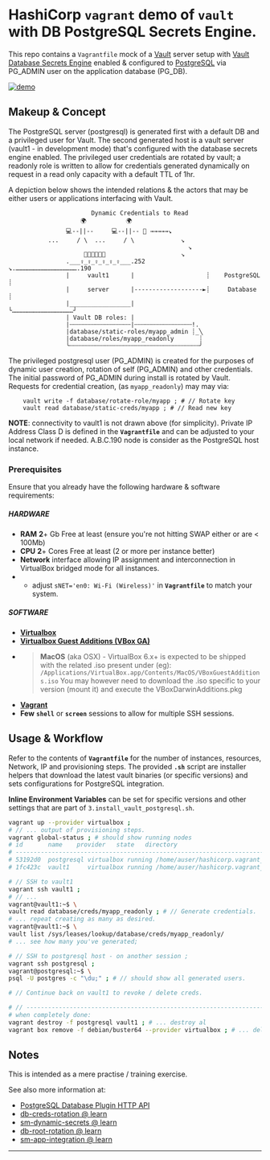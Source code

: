 # HashiCorp `vagrant` demo of **`vault`** with DB PostgreSQL Secrets Engine.
This repo contains a `Vagrantfile` mock of a [Vault](https://www.vaultproject.io/) server setup with [Vault Database Secrets Engine](https://www.vaultproject.io/docs/secrets/databases/) enabled & configured to [PostgreSQL](https://www.vaultproject.io/docs/secrets/databases/postgresql/) via PG_ADMIN user on the application database (PG_DB).

[![demo](https://asciinema.org/a/308019.svg)](https://asciinema.org/a/308019?autoplay=1)


## Makeup & Concept

The PostgreSQL server (postgresql) is generated first with a default DB and a privileged user for Vault.
The second generated host is a vault server (vault1 - in development mode) that's configured with the database secrets engine enabled. The privileged user credentials are rotated by vault; a readonly role is written to allow for credentials generated dynamically on request in a read only capacity with a default TTL of 1hr.


A depiction below shows the intended relations & the actors that may be either users or applications interfacing with Vault.

```
                       Dynamic Credentials to Read
                    🌍           🌍
                💻--||--     💻--||-- 🔑 →→→→→↘ 
           ...     / \  ...     / \             ↘ 
                                                  ↘  
                     🔐🔐🔐🔐🔐🔐                     ↘ 
                .___⇪_⇪_⇪_⇪_⇪_⇪___.252                ↘.…………………………………………….190
                |     vault1      |                    ┊    PostgreSQL   ┊
                |     server      |-------------------►┊     Database    ┊
                |_________________|                    └……………………………………………┘ 
                | Vault DB roles: |
                |┄┄┄┄┄┄┄┄┄┄┄┄┄┄┄┄┄|┄┄┄┄┄┄┄┄┄┄┄┄┄┄┄┄!. 
                |database/static-roles/myapp_admin ┊_╲           
                |database/roles/myapp_readonly       ┊         
                ╰┄┄┄┄┄┄┄┄┄┄┄┄┄┄┄┄┄┄┄┄┄┄┄┄┄┄┄┄┄┄┄┄┄┄┄┄╯
```

The privileged postgresql user (PG_ADMIN) is created for the purposes of dynamic user creation, rotation of self (PG_ADMIN) and other credentials.  
The initial password of PG_ADMIN during install is rotated by Vault. Requests for credential creation, (as `myapp_readonly`) may may via:
```
	vault write -f database/rotate-role/myapp ; # // Rotate key
	vault read database/static-creds/myapp ; # // Read new key
```

**NOTE**: connectivity to vault1 is not drawn above (for simplicity).
Private IP Address Class D is defined in the **`Vagrantfile`** and can be adjusted to your local network if needed.
A.B.C.190 node is consider as the PostgreSQL host instance.


### Prerequisites
Ensure that you already have the following hardware & software requirements:
 
##### HARDWARE
 - **RAM** **2**+ Gb Free at least (ensure you're not hitting SWAP either or are < 100Mb)
 - **CPU** **2**+ Cores Free at least (2 or more per instance better) 
 - **Network** interface allowing IP assignment and interconnection in VirtualBox bridged mode for all instances.
 - - adjust `sNET='en0: Wi-Fi (Wireless)'` in **`Vagrantfile`** to match your system.

##### SOFTWARE
 - [**Virtualbox**](https://www.virtualbox.org/)
 - [**Virtualbox Guest Additions (VBox GA)**](https://download.virtualbox.org/virtualbox/)
 - > **MacOS** (aka OSX) - VirtualBox 6.x+ is expected to be shipped with the related .iso present under (eg):
 `/Applications/VirtualBox.app/Contents/MacOS/VBoxGuestAdditions.iso`
You may however need to download the .iso specific to your version (mount it) and execute the VBoxDarwinAdditions.pkg
 - [**Vagrant**](https://www.vagrantup.com/)
 - **Few** **`shell`** or **`screen`** sessions to allow for multiple SSH sessions.
 

## Usage & Workflow
Refer to the contents of **`Vagrantfile`** for the number of instances, resources, Network, IP and provisioning steps.
The provided **`.sh`** script are installer helpers that download the latest vault binaries (or specific versions) and sets configurations for PostgreSQL integration.

**Inline Environment Variables** can be set for specific versions and other settings that are part of `3.install_vault_postgresql.sh`.

```bash
vagrant up --provider virtualbox ;
# // ... output of provisioning steps.
vagrant global-status ; # should show running nodes
# id       name    provider   state   directory
# -------------------------------------------------------------------------------
# 53192d0  postgresql virtualbox running /home/auser/hashicorp.vagrant_vault_postgresql
# 1fc423c  vault1     virtualbox running /home/auser/hashicorp.vagrant_vault_postgresql

# // SSH to vault1
vagrant ssh vault1 ;
# // ...
vagrant@vault1:~$ \
vault read database/creds/myapp_readonly ; # // Generate credentials.
# ... repeat creating as many as desired.
vagrant@vault1:~$ \
vault list /sys/leases/lookup/database/creds/myapp_readonly/
# ... see how many you've generated;

# // SSH to postgresql host - on another session ;
vagrant ssh postgresql ;
vagrant@postgresql:~$ \
psql -U postgres -c "\du;" ; # // should show all generated users.

# // Continue back on vault1 to revoke / delete creds.

# // ---------------------------------------------------------------------------
# when completely done:
vagrant destroy -f postgresql vault1 ; # ... destroy al
vagrant box remove -f debian/buster64 --provider virtualbox ; # ... delete box images
```


## Notes
This is intended as a mere practise / training exercise.

See also more information at:
 - [PostgreSQL Database Plugin HTTP API](https://www.vaultproject.io/api/secret/databases/postgresql.html)
 - [db-creds-rotation @ learn](https://learn.hashicorp.com/vault/secrets-management/db-creds-rotation)
 - [sm-dynamic-secrets @ learn](https://learn.hashicorp.com/vault/secrets-management/sm-dynamic-secrets)
 - [db-root-rotation @ learn](https://learn.hashicorp.com/vault/secrets-management/db-root-rotation)
 - [sm-app-integration @ learn](https://learn.hashicorp.com/vault/developer/sm-app-integration)

------
